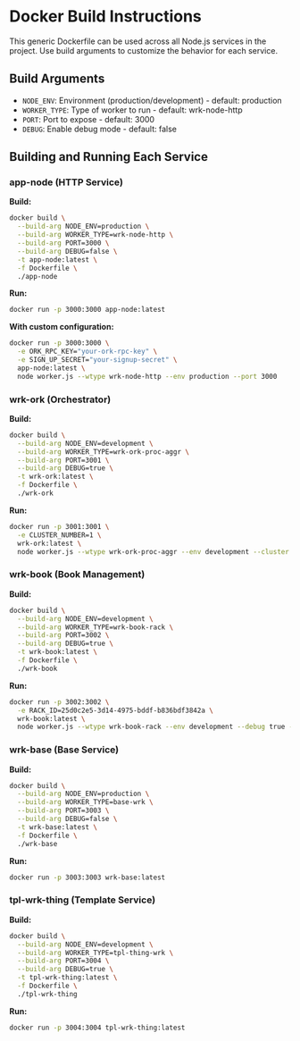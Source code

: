 # Docker Build Instructions

This generic Dockerfile can be used across all Node.js services in the project. Use build arguments to customize the behavior for each service.

## Build Arguments

- `NODE_ENV`: Environment (production/development) - default: production
- `WORKER_TYPE`: Type of worker to run - default: wrk-node-http
- `PORT`: Port to expose - default: 3000
- `DEBUG`: Enable debug mode - default: false

## Building and Running Each Service

### app-node (HTTP Service)

**Build:**
```bash
docker build \
  --build-arg NODE_ENV=production \
  --build-arg WORKER_TYPE=wrk-node-http \
  --build-arg PORT=3000 \
  --build-arg DEBUG=false \
  -t app-node:latest \
  -f Dockerfile \
  ./app-node
```

**Run:**
```bash
docker run -p 3000:3000 app-node:latest
```

**With custom configuration:**
```bash
docker run -p 3000:3000 \
  -e ORK_RPC_KEY="your-ork-rpc-key" \
  -e SIGN_UP_SECRET="your-signup-secret" \
  app-node:latest \
  node worker.js --wtype wrk-node-http --env production --port 3000
```

### wrk-ork (Orchestrator)

**Build:**
```bash
docker build \
  --build-arg NODE_ENV=development \
  --build-arg WORKER_TYPE=wrk-ork-proc-aggr \
  --build-arg PORT=3001 \
  --build-arg DEBUG=true \
  -t wrk-ork:latest \
  -f Dockerfile \
  ./wrk-ork
```

**Run:**
```bash
docker run -p 3001:3001 \
  -e CLUSTER_NUMBER=1 \
  wrk-ork:latest \
  node worker.js --wtype wrk-ork-proc-aggr --env development --cluster 1
```

### wrk-book (Book Management)

**Build:**
```bash
docker build \
  --build-arg NODE_ENV=development \
  --build-arg WORKER_TYPE=wrk-book-rack \
  --build-arg PORT=3002 \
  --build-arg DEBUG=true \
  -t wrk-book:latest \
  -f Dockerfile \
  ./wrk-book
```

**Run:**
```bash
docker run -p 3002:3002 \
  -e RACK_ID=25d0c2e5-3d14-4975-bddf-b836bdf3842a \
  wrk-book:latest \
  node worker.js --wtype wrk-book-rack --env development --debug true --rack 25d0c2e5-3d14-4975-bddf-b836bdf3842a
```

### wrk-base (Base Service)

**Build:**
```bash
docker build \
  --build-arg NODE_ENV=production \
  --build-arg WORKER_TYPE=base-wrk \
  --build-arg PORT=3003 \
  --build-arg DEBUG=false \
  -t wrk-base:latest \
  -f Dockerfile \
  ./wrk-base
```

**Run:**
```bash
docker run -p 3003:3003 wrk-base:latest
```

### tpl-wrk-thing (Template Service)

**Build:**
```bash
docker build \
  --build-arg NODE_ENV=development \
  --build-arg WORKER_TYPE=tpl-thing-wrk \
  --build-arg PORT=3004 \
  --build-arg DEBUG=true \
  -t tpl-wrk-thing:latest \
  -f Dockerfile \
  ./tpl-wrk-thing
```

**Run:**
```bash
docker run -p 3004:3004 tpl-wrk-thing:latest
```
